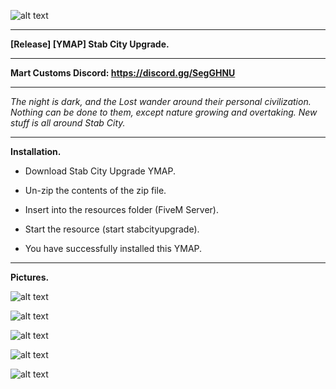 ![alt text](https://forum.cfx.re/uploads/default/original/4X/d/2/b/d2b0e1263a055a9baa6384f53930f99acfe49aa0.png "Banner")

---

**[Release] [YMAP] Stab City Upgrade.**

---

**Mart Customs Discord: https://discord.gg/SegGHNU**

---

*The night is dark, and the Lost wander around their personal civilization. Nothing can be done to them, except nature growing and overtaking. New stuff is all around Stab City.*

---

**Installation.**

* Download Stab City Upgrade YMAP.

* Un-zip the contents of the zip file.

* Insert into the resources folder (FiveM Server).

* Start the resource (start stabcityupgrade).

* You have successfully installed this YMAP.

---

**Pictures.**

![alt text](https://forum.cfx.re/uploads/default/original/4X/a/d/6/ad6b855dbb4f331930d444c18fa4fc77141db115.jpeg "1")

![alt text](https://forum.cfx.re/uploads/default/original/4X/1/e/7/1e7df165f414f057351bcde281d1789eac114165.jpeg "2")

![alt text](https://forum.cfx.re/uploads/default/original/4X/1/8/6/1865cfd1595b0273de62774e409df652e8a11074.jpeg "3")

![alt text](https://forum.cfx.re/uploads/default/original/4X/a/6/b/a6b54a744324d4f609ee4bdbd01b56664bd139c9.jpeg "4")

![alt text](https://forum.cfx.re/uploads/default/original/4X/0/6/8/068e4d63bd97699a1fdd2f150ddfa90926d51a40.jpeg "5")
